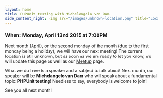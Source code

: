 ```yaml
---
layout: home
title: PHPUnit testing with Michelangelo van Dam
side_content_right: <img src="/images/unknown-location.png" title="Location unknown" >
---
```


### <span class="glyphicon glyphicon-calendar"></span> When: Monday, April 13nd 2015 at 7:00PM

Next month (April), on the second monday of the month (due to the first monday being a holiday), we will have our next meeting!
The current location is still unknown, but as soon as we are ready to let you know, we will update this page as well as our <a href="http://www.meetup.com/Limburg-PHP-Meetup">Meetup</a> page.

What we do have is a speaker and a subject to talk about! Next month, our speaker will be <strong>Michelangelo van Dam</strong> who will speak about a fundamental topic: <strong>PHPUnit testing</strong>! Needless to say, everybody is welcome to join!

See you all next month!
